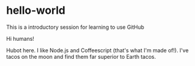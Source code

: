 # hello-world
This is a introductory session for learning to use GitHub

Hi humans!

Hubot here. I like Node.js and Coffeescript (that's what I'm made of!).
I've tacos on the moon and find them far superior to Earth tacos.
